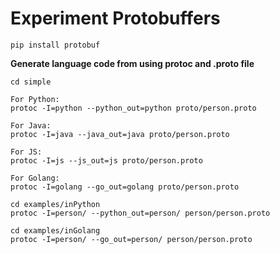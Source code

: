 # Experiment Protobuffers

```
pip install protobuf
```

**Generate language code from using protoc and .proto file**

```
cd simple

For Python:
protoc -I=python --python_out=python proto/person.proto

For Java:
protoc -I=java --java_out=java proto/person.proto

For JS:
protoc -I=js --js_out=js proto/person.proto

For Golang:
protoc -I=golang --go_out=golang proto/person.proto
```

```
cd examples/inPython
protoc -I=person/ --python_out=person/ person/person.proto

cd examples/inGolang
protoc -I=person/ --go_out=person/ person/person.proto
```